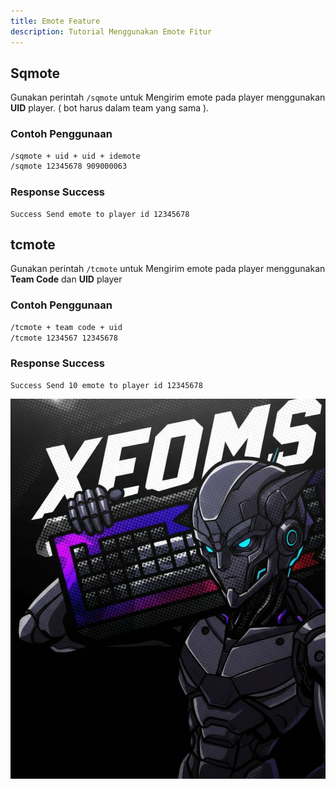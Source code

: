 ```yaml
---
title: Emote Feature
description: Tutorial Menggunakan Emote Fitur
---
```


## Sqmote

Gunakan perintah `/sqmote` untuk Mengirim emote pada player menggunakan **UID** player. ( bot harus dalam team yang sama ).

### Contoh Penggunaan
```bash
/sqmote + uid + uid + idemote
/sqmote 12345678 909000063
```

### Response Success
```
Success Send emote to player id 12345678
```

## tcmote

Gunakan perintah `/tcmote` untuk Mengirim emote pada player menggunakan **Team Code** dan **UID** player

### Contoh Penggunaan
```bash
/tcmote + team code + uid 
/tcmote 1234567 12345678 
```

### Response Success
```
Success Send 10 emote to player id 12345678
```


![Logo xeoms](https://raw.githubusercontent.com/XtraaDev/dbskin/refs/heads/main/IMG-20251006-WA0052.jpg)
